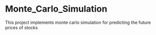 # Monte_Carlo_Simulation
This project implements monte carlo simulation for predicting the future prices of stocks
